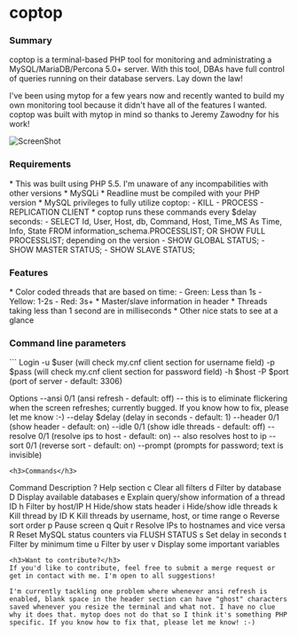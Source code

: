 # coptop
<h3>Summary</h3>
coptop is a terminal-based PHP tool for monitoring and administrating a MySQL/MariaDB/Percona 5.0+ server. With this tool, DBAs have full control of queries running on their database servers. Lay down the law!

I've been using mytop for a few years now and recently wanted to build my own monitoring tool because it didn't have all of the features I wanted. coptop was built with mytop in mind so thanks to Jeremy Zawodny for his work!

![ScreenShot](http://i.imgur.com/BT8t43S.png)

<h3>Requirements</h3>
* This was built using PHP 5.5. I'm unaware of any incompabilities with other versions
* MySQLi
* Readline must be compiled with your PHP version
* MySQL privileges to fully utilize coptop:
  - KILL
  - PROCESS
  - REPLICATION CLIENT
* coptop runs these commands every $delay seconds:
  - SELECT Id, User, Host, db, Command, Host, Time_MS As Time, Info, State FROM information_schema.PROCESSLIST; OR SHOW FULL PROCESSLIST; depending on the version
  - SHOW GLOBAL STATUS;
  - SHOW MASTER STATUS;
  - SHOW SLAVE STATUS;
  
<h3>Features</h3>
* Color coded threads that are based on time:
  - Green: Less than 1s
  - Yellow: 1-2s
  - Red: 3s+
* Master/slave information in header
* Threads taking less than 1 second are in milliseconds
* Other nice stats to see at a glance

<h3>Command line parameters</h3>
```
Login
  	-u        $user  (will check my.cnf client section for username field)
  	-p        $pass  (will check my.cnf client section for password field)
  	-h        $host
  	-P        $port  (port of server      - default: 3306)

Options
  	--ansi    0/1    (ansi refresh        - default: off) -- this is to eliminate flickering when the screen refreshes; currently bugged. If you know how to fix, please let me know :-)
  	--delay   $delay (delay in seconds    - default: 1)
  	--header  0/1    (show header         - default: on)
  	--idle    0/1    (show idle threads   - default: off)
  	--resolve 0/1    (resolve ips to host - default: on) -- also resolves host to ip
  	--sort    0/1    (reverse sort        - default: on)
  	--prompt         (prompts for password; text is invisible)
```
<h3>Commands</h3>
```
Command Description
   ?    Help section
   c    Clear all filters
   d    Filter by database
   D    Display available databases
   e    Explain query/show information of a thread ID
   h    Filter by host/IP
   H    Hide/show stats header
   i    Hide/show idle threads
   k    Kill thread by ID
   K    Kill threads by username, host, or time range
   o    Reverse sort order
   p    Pause screen
   q    Quit
   r    Resolve IPs to hostnames and vice versa
   R    Reset MySQL status counters via FLUSH STATUS
   s    Set delay in seconds
   t    Filter by minimum time
   u    Filter by user
   v    Display some important variables
```
<h3>Want to contribute?</h3>
If you'd like to contribute, feel free to submit a merge request or get in contact with me. I'm open to all suggestions!

I'm currently tackling one problem where whenever ansi refresh is enabled, blank space in the header section can have "ghost" characters saved whenever you resize the terminal and what not. I have no clue why it does that. mytop does not do that so I think it's something PHP specific. If you know how to fix that, please let me know! :-)

